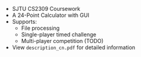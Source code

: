 * SJTU CS2309 Coursework
* A 24-Point Calculator with GUI
* Supports:
    * File processing
    * Single-player timed challenge
    * Multi-player competition (TODO)
* View `description_cn.pdf` for detailed information